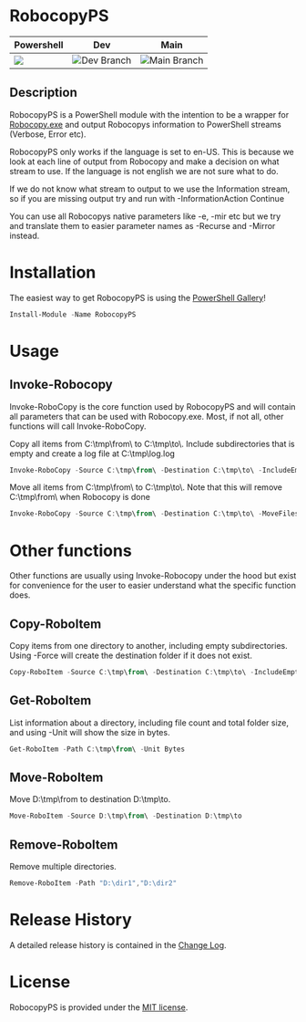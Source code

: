 # RobocopyPS

| Powershell | Dev | Main |
|------------|-----|------|
| ![](https://img.shields.io/powershellgallery/dt/robocopyPS) | ![Dev Branch](https://github.com/sbergwall/RobocopyPS/actions/workflows/tests.yml/badge.svg?branch=dev) | ![Main Branch](https://github.com/sbergwall/RobocopyPS/actions/workflows/tests.yml/badge.svg?branch=master) |


## Description

RobocopyPS is a PowerShell module with the intention to be a wrapper for [Robocopy.exe](https://docs.microsoft.com/en-us/windows-server/administration/windows-commands/robocopy) and output Robocopys information to PowerShell streams (Verbose, Error etc).

RobocopyPS only works if the language is set to en-US. This is because we look at each line of output from Robocopy and make a decision on what stream to use. If the language is not english we are not sure what to do.

If we do not know what stream to output to we use the Information stream, so if you are missing output try and run with -InformationAction Continue

You can use all Robocopys native parameters like -e, -mir etc but we try and translate them to easier parameter names as -Recurse and -Mirror instead.

# Installation

The easiest way to get RobocopyPS is using the [PowerShell Gallery](https://powershellgallery.com/packages/RobocopyPS/)!

``` PowerShell
Install-Module -Name RobocopyPS
```

# Usage

## Invoke-Robocopy

Invoke-RoboCopy is the core function used by RobocopyPS and will contain all parameters that can be used with Robocopy.exe. Most, if not all, other functions will call Invoke-RoboCopy.

Copy all items from C:\tmp\from\ to C:\tmp\to\\. Include subdirectories that is empty and create a log file at C:\tmp\log.log
```` PowerShell
Invoke-RoboCopy -Source C:\tmp\from\ -Destination C:\tmp\to\ -IncludeEmptySubDirectories -LogFile C:\tmp\log.log
````

Move all items from C:\tmp\from\ to C:\tmp\to\\. Note that this will remove C:\tmp\from\ when Robocopy is done
```` PowerShell
Invoke-RoboCopy -Source C:\tmp\from\ -Destination C:\tmp\to\ -MoveFilesAndDirectories
````

# Other functions

Other functions are usually using Invoke-Robocopy under the hood but exist for convenience for the user to easier understand what the specific function does.

## Copy-RoboItem

Copy items from one directory to another, including empty subdirectories. Using -Force will create the destination folder if it does not exist.

```` PowerShell
Copy-RoboItem -Source C:\tmp\from\ -Destination C:\tmp\to\ -IncludeEmptySubDirectories -Force
````

## Get-RoboItem

List information about a directory, including file count and total folder size, and using -Unit will show the size in bytes.

```` PowerShell
Get-RoboItem -Path C:\tmp\from\ -Unit Bytes
````

## Move-RoboItem

Move D:\tmp\from to destination D:\tmp\to.

```` PowerShell
Move-RoboItem -Source D:\tmp\from\ -Destination D:\tmp\to
````

## Remove-RoboItem

Remove multiple directories.

```` PowerShell
Remove-RoboItem -Path "D:\dir1","D:\dir2"
````

# Release History

A detailed release history is contained in the [Change Log](CHANGELOG.md).

# License

RobocopyPS is provided under the [MIT license](LICENSE.md).